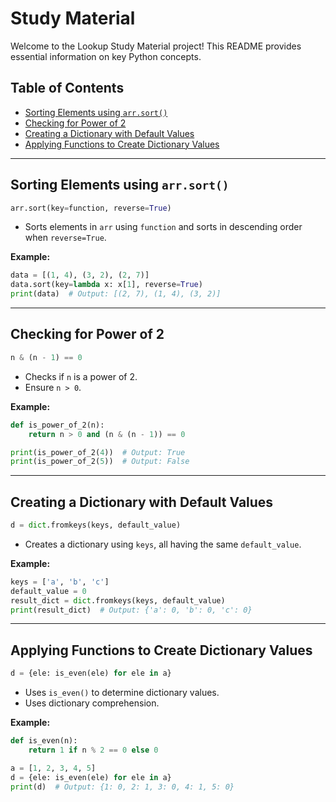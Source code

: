 # Study Material

Welcome to the Lookup Study Material project! This README provides essential information on key Python concepts.

## Table of Contents
- [Sorting Elements using `arr.sort()`](#sorting-elements-using-arrsort)
- [Checking for Power of 2](#checking-for-power-of-2)
- [Creating a Dictionary with Default Values](#creating-a-dictionary-with-default-values)
- [Applying Functions to Create Dictionary Values](#applying-functions-to-create-dictionary-values)

---

## Sorting Elements using `arr.sort()`

```python
arr.sort(key=function, reverse=True)
```

- Sorts elements in `arr` using `function` and sorts in descending order when `reverse=True`.

**Example:**
```python
data = [(1, 4), (3, 2), (2, 7)]
data.sort(key=lambda x: x[1], reverse=True)
print(data)  # Output: [(2, 7), (1, 4), (3, 2)]
```

---

## Checking for Power of 2

```python
n & (n - 1) == 0
```

- Checks if `n` is a power of 2.
- Ensure `n > 0`.

**Example:**
```python
def is_power_of_2(n):
    return n > 0 and (n & (n - 1)) == 0

print(is_power_of_2(4))  # Output: True
print(is_power_of_2(5))  # Output: False
```

---

## Creating a Dictionary with Default Values

```python
d = dict.fromkeys(keys, default_value)
```

- Creates a dictionary using `keys`, all having the same `default_value`.

**Example:**
```python
keys = ['a', 'b', 'c']
default_value = 0
result_dict = dict.fromkeys(keys, default_value)
print(result_dict)  # Output: {'a': 0, 'b': 0, 'c': 0}
```

---

## Applying Functions to Create Dictionary Values

```python
d = {ele: is_even(ele) for ele in a}
```

- Uses `is_even()` to determine dictionary values.
- Uses dictionary comprehension.

**Example:**
```python
def is_even(n):
    return 1 if n % 2 == 0 else 0

a = [1, 2, 3, 4, 5]
d = {ele: is_even(ele) for ele in a}
print(d)  # Output: {1: 0, 2: 1, 3: 0, 4: 1, 5: 0}
```
